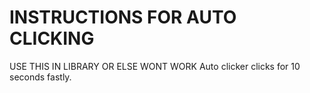 # INSTRUCTIONS FOR AUTO CLICKING 
USE THIS IN LIBRARY OR ELSE WONT WORK
Auto clicker clicks for 10 seconds fastly.
